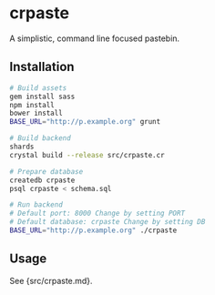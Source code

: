 # crpaste

A simplistic, command line focused pastebin.

## Installation

```sh
# Build assets
gem install sass
npm install
bower install
BASE_URL="http://p.example.org" grunt

# Build backend
shards
crystal build --release src/crpaste.cr

# Prepare database
createdb crpaste
psql crpaste < schema.sql

# Run backend
# Default port: 8000 Change by setting PORT
# Default database: crpaste Change by setting DB
BASE_URL="http://p.example.org" ./crpaste
```

## Usage

See {src/crpaste.md}.
